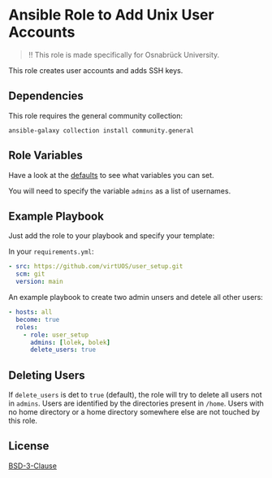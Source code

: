 # Ansible Role to Add Unix User Accounts

> ‼️  This role is made specifically for Osnabrück University.

This role creates user accounts and adds SSH keys.

## Dependencies

This role requires the general community collection:

```
ansible-galaxy collection install community.general
```

## Role Variables

Have a look at the [defaults](defaults/main.yml) to see what variables you can set.

You will need to specify the variable `admins` as a list of usernames.

## Example Playbook

Just add the role to your playbook and specify your template:

In your `requirements.yml`:
```yaml
- src: https://github.com/virtUOS/user_setup.git
  scm: git
  version: main
```

An example playbook to create two admin unsers and detele all other users:
```yaml
- hosts: all
  become: true
  roles:
    - role: user_setup
      admins: [lolek, bolek]
      delete_users: true
```


## Deleting Users

If `delete_users` is det to `true` (default), the role will try to delete all users not in `admins`.
Users are identified by the directories present in `/home`.
Users with no home directory or a home directory somewhere else are not touched by this role.


## License

[BSD-3-Clause](LICENSE)
